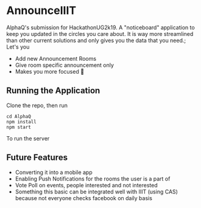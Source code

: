 # AnnounceIIIT

AlphaQ's submission for HackathonUG2k19. A "noticeboard" application to keep you updated in the circles you care about. It is way more streamlined than other current solutions and only gives you the data that you need.;
Let's you

- Add new Announcement Rooms
- Give room specific announcement only
- Makes you more focused 🙇

## Running the Application

Clone the repo, then run

```
cd AlphaQ
npm install
npm start
```

To run the server

## Future Features

- Converting it into a mobile app
- Enabling Push Notifications for the rooms the user is a part of
- Vote Poll on events, people interested and not interested
- Something this basic can be integrated well with IIIT (using CAS) because not everyone checks facebook on daily basis
